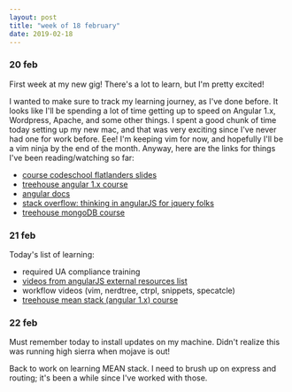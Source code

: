 ```yaml
---
layout: post
title: "week of 18 february"
date: 2019-02-18
---
```


### 20 feb 

First week at my new gig! There's a lot to learn, but I'm pretty excited! 

I wanted to make sure to track my learning journey, as I've done before. It looks like I'll be spending a lot of time getting up to speed on Angular 1.x, Wordpress, Apache, and some other things. I spent a good chunk of time today setting up my new mac, and that was very exciting since I've never had one for work before. Eee! I'm keeping vim for now, and hopefully I'll be a vim ninja by the end of the month. Anyway, here are the links for things I've been reading/watching so far:

- [course codeschool flatlanders slides](https://www.slideshare.net/viniciusmoraescom/level01-05-1)
- [treehouse angular 1.x course](https://teamtreehouse.com/library/angularjs-basics-1x-2)
- [angular docs](https://docs.angularjs.org/guide/introduction)
- [stack overflow: thinking in angularJS for jquery folks](https://stackoverflow.com/questions/14994391/thinking-in-angularjs-if-i-have-a-jquery-background)
- [treehouse mongoDB course](https://teamtreehouse.com/library/getting-started-with-mongodb)

### 21 feb

Today's list of learning:

- required UA compliance training
- [videos from angularJS external resources list](https://docs.angularjs.org/guide/external-resources)
- workflow videos (vim, nerdtree, ctrpl, snippets, specatcle)
- [treehouse mean stack (angular 1.x) course](https://teamtreehouse.com/library/building-a-mean-application)

### 22 feb

Must remember today to install updates on my machine. Didn't realize this was running high sierra when mojave is out! 

Back to work on learning MEAN stack. I need to brush up on express and routing; it's been a while since I've worked with those. 
